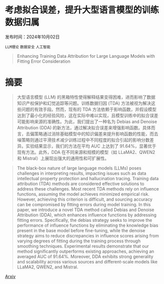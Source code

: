# 考虑拟合误差，提升大型语言模型的训练数据归属

发布时间：2024年10月02日

`LLM理论` `数据安全` `人工智能`

> Enhancing Training Data Attribution for Large Language Models with Fitting Error Consideration

# 摘要

> 大型语言模型 (LLM) 的黑箱特性使得解释结果变得困难，进而影响了数据知识产权保护和幻觉追踪等问题。训练数据归因 (TDA) 方法被视为解决这些问题的有效手段。然而，现有的 TDA 方法依赖于影响函数，并假设模型达到了最小化的经验风险，这在实际中难以实现，且模型训练中的拟合误差可能影响来源的准确性。为此，我们提出了一种名为 Debias and Denoise Attribution (DDA) 的新方法，通过解决拟合误差来增强影响函数。具体而言，去偏策略通过消除基础模型中的知识偏差来提升影响函数的性能，而去噪策略则通过平滑技术减少训练过程中不同程度的拟合引起的影响分数差异。实验结果显示，我们的方法在平均 AUC 上达到了 91.64%，显著优于现有方法。此外，DDA 在不同来源和规模的模型（如 LLaMA2、QWEN2 和 Mistral）上展现出强大的通用性和可扩展性。

> The black-box nature of large language models (LLMs) poses challenges in interpreting results, impacting issues such as data intellectual property protection and hallucination tracing. Training data attribution (TDA) methods are considered effective solutions to address these challenges. Most recent TDA methods rely on influence functions, assuming the model achieves minimized empirical risk. However, achieving this criterion is difficult, and sourcing accuracy can be compromised by fitting errors during model training. In this paper, we introduce a novel TDA method called Debias and Denoise Attribution (DDA), which enhances influence functions by addressing fitting errors. Specifically, the debias strategy seeks to improve the performance of influence functions by eliminating the knowledge bias present in the base model before fine-tuning, while the denoise strategy aims to reduce discrepancies in influence scores arising from varying degrees of fitting during the training process through smoothing techniques. Experimental results demonstrate that our method significantly outperforms existing approaches, achieving an averaged AUC of 91.64%. Moreover, DDA exhibits strong generality and scalability across various sources and different-scale models like LLaMA2, QWEN2, and Mistral.

[Arxiv](https://arxiv.org/abs/2410.01285)